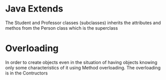 # Java Extends 
The Student and Professor classes (subclasses) inherits the attributes and methos from the Person class which is the superclass
# Overloading
In order to create objects even in the situation of having objects knowing only some characteristics of it using Method overloading. The overloading is in the Contructors 

